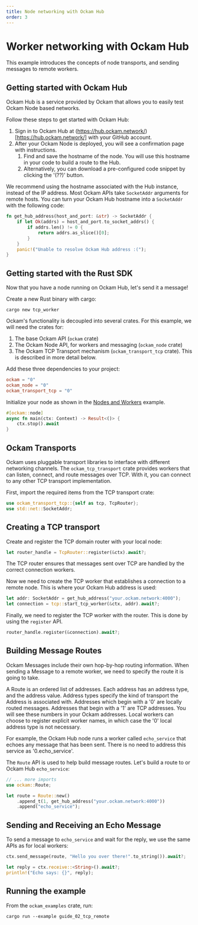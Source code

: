 ```yaml
---
title: Node networking with Ockam Hub
order: 3
---
```


# Worker networking with Ockam Hub

This example introduces the concepts of node transports, and sending messages to remote workers.

## Getting started with Ockam Hub

Ockam Hub is a service provided by Ockam that allows you to easily test Ockam Node based networks.

Follow these steps to get started with Ockam Hub:

1. Sign in to Ockam Hub at (https://hub.ockam.network/)[https://hub.ockam.network/] with your GitHub account.
1. After your Ockam Node is deployed, you will see a confirmation page with instructions.
   1. Find and save the hostname of the node. You will use this hostname in your code to build a route to the Hub.
   1. Alternatively, you can download a pre-configured code snippet by clicking the '(??)' button.

We recommend using the hostname associated with the Hub instance, instead of the IP address. Most Ockam APIs take `SocketAddr`
arguments for remote hosts. You can turn your Ockam Hub hostname into a `SocketAddr` with the following code:

```rust
fn get_hub_address(host_and_port: &str) -> SocketAddr {
    if let Ok(addrs) = host_and_port.to_socket_addrs() {
        if addrs.len() != 0 {
            return addrs.as_slice()[0];
        }
    }
    panic!("Unable to resolve Ockam Hub address :(");
}
```

## Getting started with the Rust SDK

Now that you have a node running on Ockam Hub, let's send it a message!

Create a new Rust binary with cargo:

```shell
cargo new tcp_worker
```

Ockam's functionality is decoupled into several crates. For this example, we will need the crates for:

1. The base Ockam API (`ockam` crate)
1. The Ockam Node API, for workers and messaging (`ockam_node` crate)
1. The Ockam TCP Transport mechanism (`ockam_transport_tcp` crate). This is described in more detail below.

Add these three dependencies to your project:

```toml
ockam = "0"
ockam_node = "0"
ockam_transport_tcp = "0"
```

Initialize your node as shown in the [Nodes and Workers](/learn/how-to-guides/rust-sdk-code-examples/nodes-and-workers) example.

```rust
#[ockam::node]
async fn main(ctx: Context) -> Result<()> {
    ctx.stop().await
}
```

## Ockam Transports

Ockam uses pluggable transport libraries to interface with different networking channels. The `ockam_tcp_transport`
crate provides workers that can listen, connect, and route messages over TCP. With it, you can connect to any other TCP transport
implementation.

First, import the required items from the TCP transport crate:

```rust
use ockam_transport_tcp::{self as tcp, TcpRouter};
use std::net::SocketAddr;
```

## Creating a TCP transport

Create and register the TCP domain router with your local node:

```rust
let router_handle = TcpRouter::register(&ctx).await?;
```

The TCP router ensures that messages sent over TCP are handled by the correct connection workers.

Now we need to create the TCP worker that establishes a connection to a remote node. This is where your Ockam Hub address
is used:

```rust
let addr: SocketAddr = get_hub_address("your.ockam.network:4000");
let connection = tcp::start_tcp_worker(&ctx, addr).await?;
```

Finally, we need to register the TCP worker with the router. This is done by using the `register` API.

```rust
router_handle.register(&connection).await?;
```

## Building Message Routes

Ockam Messages include their own hop-by-hop routing information. When sending a Message to a remote worker, we need to
specify the route it is going to take.

A Route is an ordered list of addresses. Each address has an address type, and the address value. Address types specify
the kind of transport the Address is associated with. Addresses which begin with a '0' are locally routed messages.
Addresses that begin with a '1' are TCP addresses. You will see these numbers in your Ockam addresses. Local workers
can choose to register explicit worker names, in which case the '0' local address type is not necessary.

For example, the Ockam Hub node runs a worker called `echo_service` that echoes any message that has been sent. There is
no need to address this service as '0.echo_service'.

The `Route` API is used to help build message routes. Let's build a route to or Ockam Hub `echo_service`:

```rust
// ... more imports
use ockam::Route;

let route = Route::new()
    .append_t(1, get_hub_address("your.ockam.network:4000"))
    .append("echo_service");
```

## Sending and Receiving an Echo Message

To send a message to `echo_service` and wait for the reply, we use the same APIs as for local workers:

```rust
ctx.send_message(route, "Hello you over there!".to_string()).await?;

let reply = ctx.receive::<String>().await?;
println!("Echo says: {}", reply);
```

## Running the example

From the `ockam_examples` crate, run:

```shell
cargo run --example guide_02_tcp_remote
```
